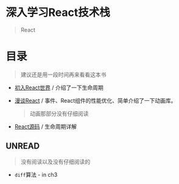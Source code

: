 # 深入学习React技术栈
> React

# 目录
> 建议还是用一段时间再来看看这本书

* [初入React世界]() / 介绍了一下生命周期
* [漫谈React]() / 事件、React组件的性能优化、简单介绍了一下动画库。

  > 动画那部分没有仔细阅读

* [React源码]() / 生命周期详解

## UNREAD
> 没有阅读以及没有仔细阅读的

* `diff`算法 - in ch3